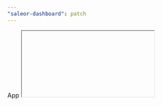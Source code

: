 ```yaml
---
"saleor-dashboard": patch
---
```


App <iframe>s now enable pop-ups (`"allow-popups"`) which means App can use native links to open new tab, instead using AppBridge action. In the nutshell `<a target="_blank"` is now working. It's still recommended to use `rel="noreferrer"` due to security reasons.
